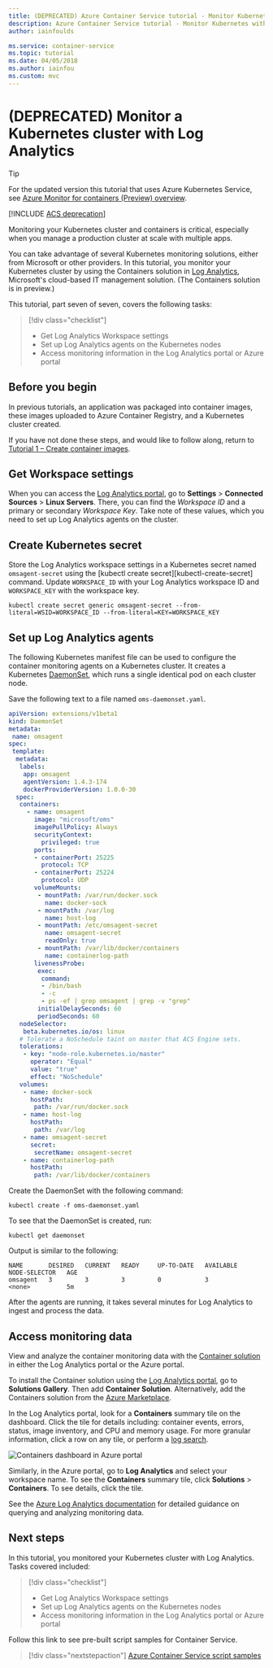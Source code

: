 ```yaml
---
title: (DEPRECATED) Azure Container Service tutorial - Monitor Kubernetes
description: Azure Container Service tutorial - Monitor Kubernetes with Log Analytics
author: iainfoulds

ms.service: container-service
ms.topic: tutorial
ms.date: 04/05/2018
ms.author: iainfou
ms.custom: mvc
---
```


# (DEPRECATED) Monitor a Kubernetes cluster with Log Analytics

> [!TIP]
> For the updated version this tutorial that uses Azure Kubernetes Service, see [Azure Monitor for containers (Preview) overview](../../azure-monitor/insights/container-insights-overview.md).

[!INCLUDE [ACS deprecation](../../../includes/container-service-kubernetes-deprecation.md)]

Monitoring your Kubernetes cluster and containers is critical, especially when you manage a production cluster at scale with multiple apps.

You can take advantage of several Kubernetes monitoring solutions, either from Microsoft or other providers. In this tutorial, you monitor your Kubernetes cluster by using the Containers solution in [Log Analytics](../../operations-management-suite/operations-management-suite-overview.md), Microsoft's cloud-based IT management solution. (The Containers solution is in preview.)

This tutorial, part seven of seven, covers the following tasks:

> [!div class="checklist"]
> * Get Log Analytics Workspace settings
> * Set up Log Analytics agents on the Kubernetes nodes
> * Access monitoring information in the Log Analytics portal or Azure portal

## Before you begin

In previous tutorials, an application was packaged into container images, these images uploaded to Azure Container Registry, and a Kubernetes cluster created.

If you have not done these steps, and would like to follow along, return to [Tutorial 1 – Create container images](./container-service-tutorial-kubernetes-prepare-app.md).

## Get Workspace settings

When you can access the [Log Analytics portal](https://mms.microsoft.com), go to **Settings** > **Connected Sources** > **Linux Servers**. There, you can find the *Workspace ID* and a primary or secondary *Workspace Key*. Take note of these values, which you need to set up Log Analytics agents on the cluster.

## Create Kubernetes secret

Store the Log Analytics workspace settings in a Kubernetes secret named `omsagent-secret` using the [kubectl create secret][kubectl-create-secret] command. Update `WORKSPACE_ID` with your Log Analytics workspace ID and `WORKSPACE_KEY` with the workspace key.

```console
kubectl create secret generic omsagent-secret --from-literal=WSID=WORKSPACE_ID --from-literal=KEY=WORKSPACE_KEY
```

## Set up Log Analytics agents

The following Kubernetes manifest file can be used to configure the container monitoring agents on a Kubernetes cluster. It creates a Kubernetes [DaemonSet](https://kubernetes.io/docs/concepts/workloads/controllers/daemonset/), which runs a single identical pod on each cluster node.

Save the following text to a file named `oms-daemonset.yaml`.

```YAML
apiVersion: extensions/v1beta1
kind: DaemonSet
metadata:
 name: omsagent
spec:
 template:
  metadata:
   labels:
    app: omsagent
    agentVersion: 1.4.3-174
    dockerProviderVersion: 1.0.0-30
  spec:
   containers:
     - name: omsagent
       image: "microsoft/oms"
       imagePullPolicy: Always
       securityContext:
         privileged: true
       ports:
       - containerPort: 25225
         protocol: TCP
       - containerPort: 25224
         protocol: UDP
       volumeMounts:
        - mountPath: /var/run/docker.sock
          name: docker-sock
        - mountPath: /var/log
          name: host-log
        - mountPath: /etc/omsagent-secret
          name: omsagent-secret
          readOnly: true
        - mountPath: /var/lib/docker/containers
          name: containerlog-path
       livenessProbe:
        exec:
         command:
         - /bin/bash
         - -c
         - ps -ef | grep omsagent | grep -v "grep"
        initialDelaySeconds: 60
        periodSeconds: 60
   nodeSelector:
    beta.kubernetes.io/os: linux
   # Tolerate a NoSchedule taint on master that ACS Engine sets.
   tolerations:
    - key: "node-role.kubernetes.io/master"
      operator: "Equal"
      value: "true"
      effect: "NoSchedule"
   volumes:
    - name: docker-sock
      hostPath:
       path: /var/run/docker.sock
    - name: host-log
      hostPath:
       path: /var/log
    - name: omsagent-secret
      secret:
       secretName: omsagent-secret
    - name: containerlog-path
      hostPath:
       path: /var/lib/docker/containers
```

Create the DaemonSet with the following command:

```azurecli-interactive
kubectl create -f oms-daemonset.yaml
```

To see that the DaemonSet is created, run:

```azurecli-interactive
kubectl get daemonset
```

Output is similar to the following:

```azurecli-interactive
NAME       DESIRED   CURRENT   READY     UP-TO-DATE   AVAILABLE   NODE-SELECTOR   AGE
omsagent   3         3         3         0            3           <none>          5m
```

After the agents are running, it takes several minutes for Log Analytics to ingest and process the data.

## Access monitoring data

View and analyze the container monitoring data with the [Container solution](../../azure-monitor/insights/containers.md) in either the Log Analytics portal or the Azure portal.

To install the Container solution using the [Log Analytics portal](https://mms.microsoft.com), go to **Solutions Gallery**. Then add **Container Solution**. Alternatively, add the Containers solution from the [Azure Marketplace](https://azuremarketplace.microsoft.com/marketplace/apps/microsoft.containersoms?tab=Overview).

In the Log Analytics portal, look for a **Containers** summary tile on the dashboard. Click the tile for details including: container events, errors, status, image inventory, and CPU and memory usage. For more granular information, click a row on any tile, or perform a [log search](../../log-analytics/log-analytics-log-searches.md).

![Containers dashboard in Azure portal](./media/container-service-tutorial-kubernetes-monitor/oms-containers-dashboard.png)

Similarly, in the Azure portal, go to **Log Analytics** and select your workspace name. To see the **Containers** summary tile, click **Solutions** > **Containers**. To see details, click the tile.

See the [Azure Log Analytics documentation](../../azure-monitor/log-query/log-query-overview.md) for detailed guidance on querying and analyzing monitoring data.

## Next steps

In this tutorial, you monitored your Kubernetes cluster with Log Analytics. Tasks covered included:

> [!div class="checklist"]
> * Get Log Analytics Workspace settings
> * Set up Log Analytics agents on the Kubernetes nodes
> * Access monitoring information in the Log Analytics portal or Azure portal


Follow this link to see pre-built script samples for Container Service.

> [!div class="nextstepaction"]
> [Azure Container Service script samples](cli-samples.md)
